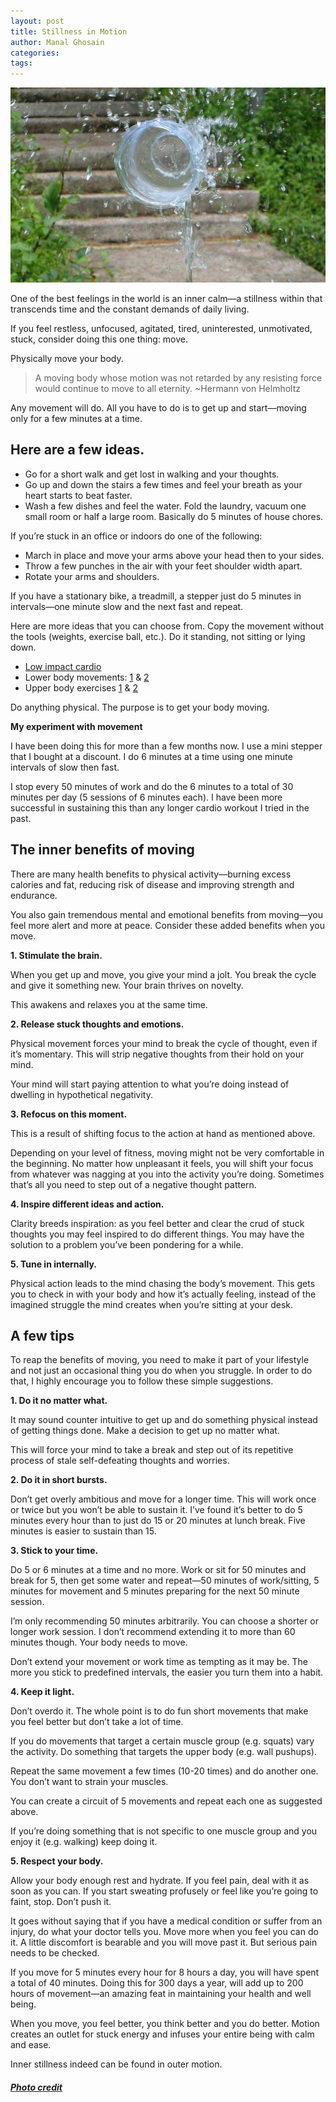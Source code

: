 ```yaml
---
layout: post
title: Stillness in Motion
author: Manal Ghosain
categories:
tags:
---
```


![Water in motion](/images/water.jpg)

One of the best feelings in the world is an inner calm—a stillness within that transcends time and the constant demands of daily living. 

If you feel restless, unfocused, agitated, tired, uninterested, unmotivated, stuck, consider doing this one thing: move. 

Physically move your body. 

> A moving body whose motion was not retarded by any resisting force would continue to move to all eternity. ~Hermann von Helmholtz

Any movement will do. All you have to do is to get up and start—moving only for a few minutes at a time. 

## Here are a few ideas.

* Go for a short walk and get lost in walking and your thoughts.
* Go up and down the stairs a few times and feel your breath as your heart starts to beat faster.
* Wash a few dishes and feel the water. Fold the laundry, vacuum one small room or half a large room. Basically do 5 minutes of house chores.

If you’re stuck in an office or indoors do one of the following: 
  
* March in place and move your arms above your head then to your sides.
* Throw a few punches in the air with your feet shoulder width apart.
* Rotate your arms and shoulders.

If you have a stationary bike, a treadmill, a stepper just do 5 minutes in intervals—one minute slow and the next fast and repeat. 

Here are more ideas that you can choose from. Copy the movement without the tools (weights, exercise ball, etc.). Do it standing, not sitting or lying down. 

  * [Low impact cardio](http://exercise.about.com/library/bllowimpactcardioblast1.htm)
  * Lower body movements: [1](http://exercise.about.com/cs/butthipsthighs/l/aa040201b.htm) & [2](http://exercise.about.com/library/bllowerbodystrength.htm)
  * Upper body exercises [1](http://exercise.about.com/cs/exerciseworkouts/l/blpyramidarms.htm) & [2](http://exercise.about.com/library/blupperbodystrength.htm)

Do anything physical. The purpose is to get your body moving. 

**My experiment with movement** 

I have been doing this for more than a few months now. I use a mini stepper that I bought at a discount. I do 6 minutes at a time using one minute intervals of slow then fast. 

I stop every 50 minutes of work and do the 6 minutes to a total of 30 minutes per day (5 sessions of 6 minutes each). I have been more successful in sustaining this than any longer cardio workout I tried in the past. 

## The inner benefits of moving

There are many health benefits to physical activity—burning excess calories and fat, reducing risk of disease and improving strength and endurance. 

You also gain tremendous mental and emotional benefits from moving—you feel more alert and more at peace. Consider these added benefits when you move. 

**1. Stimulate the brain.** 

When you get up and move, you give your mind a jolt. You break the cycle and give it something new. Your brain thrives on novelty. 

This awakens and relaxes you at the same time. 

**2. Release stuck thoughts and emotions.** 

Physical movement forces your mind to break the cycle of thought, even if it’s momentary. This will strip negative thoughts from their hold on your mind. 

Your mind will start paying attention to what you’re doing instead of dwelling in hypothetical negativity. 

**3. Refocus on this moment.** 

This is a result of shifting focus to the action at hand as mentioned above. 

Depending on your level of fitness, moving might not be very comfortable in the beginning. No matter how unpleasant it feels, you will shift your focus from whatever was nagging at you into the activity you’re doing. Sometimes that’s all you need to step out of a negative thought pattern.

**4. Inspire different ideas and action.** 

Clarity breeds inspiration: as you feel better and clear the crud of stuck thoughts you may feel inspired to do different things. You may have the solution to a problem you’ve been pondering for a while. 

**5. Tune in internally.** 

Physical action leads to the mind chasing the body’s movement. This gets you to check in with your body and how it’s actually feeling, instead of the imagined struggle the mind creates when you’re sitting at your desk. 

## A few tips

To reap the benefits of moving, you need to make it part of your lifestyle and not just an occasional thing you do when you struggle. In order to do that, I highly encourage you to follow these simple suggestions. 

**1. Do it no matter what.** 

It may sound counter intuitive to get up and do something physical instead of getting things done. Make a decision to get up no matter what. 

This will force your mind to take a break and step out of its repetitive process of stale self-defeating thoughts and worries. 

**2. Do it in short bursts.** 

Don’t get overly ambitious and move for a longer time. This will work once or twice but you won’t be able to sustain it. I’ve found it’s better to do 5 minutes every hour than to just do 15 or 20 minutes at lunch break. Five minutes is easier to sustain than 15. 

**3. Stick to your time.** 

Do 5 or 6 minutes at a time and no more. Work or sit for 50 minutes and break for 5, then get some water and repeat—50 minutes of work/sitting, 5 minutes for movement and 5 minutes preparing for the next 50 minute session. 

I’m only recommending 50 minutes arbitrarily. You can choose a shorter or longer work session. I don’t recommend extending it to more than 60 minutes though. Your body needs to move. 

Don’t extend your movement or work time as tempting as it may be. The more you stick to predefined intervals, the easier you turn them into a habit. 

**4. Keep it light.** 

Don’t overdo it. The whole point is to do fun short movements that make you feel better but don’t take a lot of time. 

If you do movements that target a certain muscle group (e.g. squats) vary the activity. Do something that targets the upper body (e.g. wall pushups). 

Repeat the same movement a few times (10-20 times) and do another one. You don’t want to strain your muscles. 

You can create a circuit of 5 movements and repeat each one as suggested above. 

If you’re doing something that is not specific to one muscle group and you enjoy it (e.g. walking) keep doing it. 

**5. Respect your body.** 

Allow your body enough rest and hydrate. If you feel pain, deal with it as soon as you can. If you start sweating profusely or feel like you’re going to faint, stop. Don’t push it. 

It goes without saying that if you have a medical condition or suffer from an injury, do what your doctor tells you. Move more when you feel you can do it. A little discomfort is bearable and you will move past it. But serious pain needs to be checked. 

If you move for 5 minutes every hour for 8 hours a day, you will have spent a total of 40 minutes. Doing this for 300 days a year, will add up to 200 hours of movement—an amazing feat in maintaining your health and well being. 

When you move, you feel better, you think better and you do better. Motion creates an outlet for stuck energy and infuses your entire being with calm and ease. 

Inner stillness indeed can be found in outer motion. 

##### [Photo credit](http://www.flickr.com/photos/argenberg/87040869/)